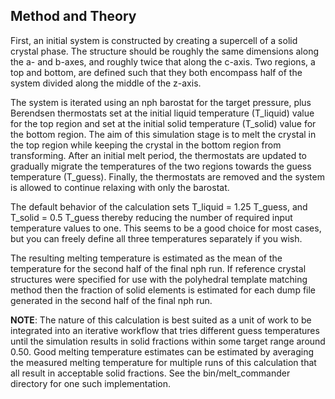 ## Method and Theory

First, an initial system is constructed by creating a supercell of a solid crystal phase.  The structure should be roughly the same dimensions along the a- and b-axes, and roughly twice that along the c-axis.  Two regions, a top and bottom, are defined such that they both encompass half of the system divided along the middle of the z-axis.

The system is iterated using an nph barostat for the target pressure, plus Berendsen thermostats set at the initial liquid temperature (T_liquid) value for the top region and set at the initial solid temperature (T_solid) value for the bottom region.  The aim of this simulation stage is to melt the crystal in the top region while keeping the crystal in the bottom region from transforming.  After an initial melt period, the thermostats are updated to gradually migrate the temperatures of the two regions towards the guess temperature (T_guess).  Finally, the thermostats are removed and the system is allowed to continue relaxing with only the barostat.

The default behavior of the calculation sets T_liquid = 1.25 T_guess, and T_solid = 0.5 T_guess thereby reducing the number of required input temperature values to one.  This seems to be a good choice for most cases, but you can freely define all three temperatures separately if you wish.

The resulting melting temperature is estimated as the mean of the temperature for the second half of the final nph run.  If reference crystal structures were specified for use with the polyhedral template matching method then the fraction of solid elements is estimated for each dump file generated in the second half of the final nph run.

__NOTE__: The nature of this calculation is best suited as a unit of work to be integrated into an iterative workflow that tries different guess temperatures until the simulation results in solid fractions within some target range around 0.50.  Good melting temperature estimates can be estimated by averaging the measured melting temperature for multiple runs of this calculation that all result in acceptable solid fractions.  See the bin/melt_commander directory for one such implementation.